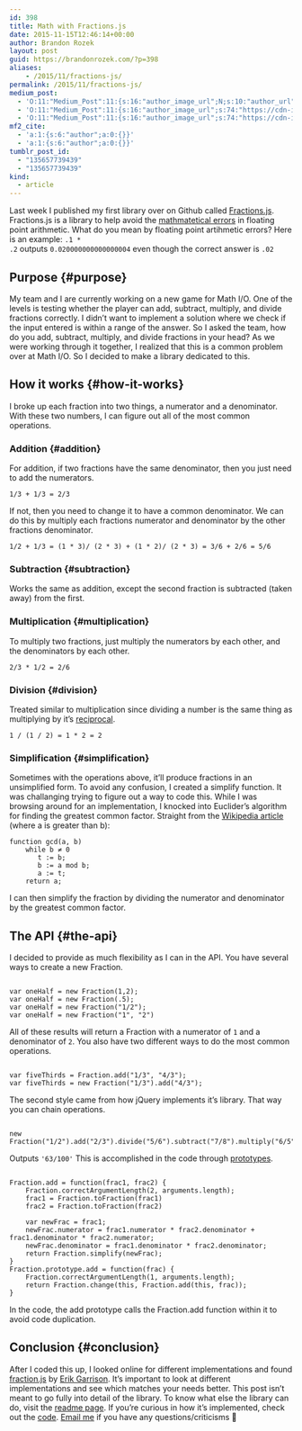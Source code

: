 ```yaml
---
id: 398
title: Math with Fractions.js
date: 2015-11-15T12:46:14+00:00
author: Brandon Rozek
layout: post
guid: https://brandonrozek.com/?p=398
aliases:
    - /2015/11/fractions-js/
permalink: /2015/11/fractions-js/
medium_post:
  - 'O:11:"Medium_Post":11:{s:16:"author_image_url";N;s:10:"author_url";N;s:11:"byline_name";N;s:12:"byline_email";N;s:10:"cross_link";N;s:2:"id";N;s:21:"follower_notification";N;s:7:"license";N;s:14:"publication_id";N;s:6:"status";N;s:3:"url";N;}'
  - 'O:11:"Medium_Post":11:{s:16:"author_image_url";s:74:"https://cdn-images-1.medium.com/fit/c/200/200/1*dmbNkD5D-u45r44go_cf0g.png";s:10:"author_url";s:32:"https://medium.com/@brandonrozek";s:11:"byline_name";N;s:12:"byline_email";N;s:10:"cross_link";s:2:"no";s:2:"id";s:12:"dd3b15d9d3c9";s:21:"follower_notification";s:2:"no";s:7:"license";s:19:"all-rights-reserved";s:14:"publication_id";s:2:"-1";s:6:"status";s:6:"public";s:3:"url";s:68:"https://medium.com/@brandonrozek/math-with-fractions-js-dd3b15d9d3c9";}'
  - 'O:11:"Medium_Post":11:{s:16:"author_image_url";s:74:"https://cdn-images-1.medium.com/fit/c/200/200/1*dmbNkD5D-u45r44go_cf0g.png";s:10:"author_url";s:32:"https://medium.com/@brandonrozek";s:11:"byline_name";N;s:12:"byline_email";N;s:10:"cross_link";s:2:"no";s:2:"id";s:12:"dd3b15d9d3c9";s:21:"follower_notification";s:2:"no";s:7:"license";s:19:"all-rights-reserved";s:14:"publication_id";s:2:"-1";s:6:"status";s:6:"public";s:3:"url";s:68:"https://medium.com/@brandonrozek/math-with-fractions-js-dd3b15d9d3c9";}'
mf2_cite:
  - 'a:1:{s:6:"author";a:0:{}}'
  - 'a:1:{s:6:"author";a:0:{}}'
tumblr_post_id:
  - "135657739439"
  - "135657739439"
kind:
  - article
---
```

Last week I published my first library over on Github called [Fractions.js](https://github.com/brandonrozek/Fractions.js). Fractions.js is a library to help avoid the [mathmatetical errors](http://floating-point-gui.de/) in floating point arithmetic. What do you mean by floating point artihmetic errors? Here is an example: <code class="language-javascript">.1 * .2</code> outputs <code class="language-javascript">0.020000000000000004</code> even though the correct answer is <code class="language-javascript">.02</code>

<!--more-->

## <a href="#purpose" name="purpose"></a>Purpose {#purpose}

My team and I are currently working on a new game for Math I/O. One of the levels is testing whether the player can add, subtract, multiply, and divide fractions correctly. I didn’t want to implement a solution where we check if the input entered is within a range of the answer. So I asked the team, how do you add, subtract, multiply, and divide fractions in your head? As we were working through it together, I realized that this is a common problem over at Math I/O. So I decided to make a library dedicated to this.

## <a href="#how-it-works" name="how-it-works"></a>How it works {#how-it-works}

I broke up each fraction into two things, a numerator and a denominator. With these two numbers, I can figure out all of the most common operations.

### <a href="#addition" name="addition"></a>Addition {#addition}

For addition, if two fractions have the same denominator, then you just need to add the numerators.

    1/3 + 1/3 = 2/3


If not, then you need to change it to have a common denominator. We can do this by multiply each fractions numerator and denominator by the other fractions denominator.

    1/2 + 1/3 = (1 * 3)/ (2 * 3) + (1 * 2)/ (2 * 3) = 3/6 + 2/6 = 5/6


### <a href="#subtraction" name="subtraction"></a>Subtraction {#subtraction}

Works the same as addition, except the second fraction is subtracted (taken away) from the first.

### <a href="#multiplication" name="multiplication"></a>Multiplication {#multiplication}

To multiply two fractions, just multiply the numerators by each other, and the denominators by each other.

    2/3 * 1/2 = 2/6


### <a href="#division" name="division"></a>Division {#division}

Treated similar to multiplication since dividing a number is the same thing as multiplying by it’s [reciprocal](https://www.mathsisfun.com/reciprocal.html).

    1 / (1 / 2) = 1 * 2 = 2


### <a href="#simplification" name="simplification"></a>Simplification {#simplification}

Sometimes with the operations above, it’ll produce fractions in an unsimplified form. To avoid any confusion, I created a simplify function. It was challanging trying to figure out a way to code this. While I was browsing around for an implementation, I knocked into Euclider’s algorithm for finding the greatest common factor. Straight from the [Wikipedia article](https://en.wikipedia.org/wiki/Euclidean_algorithm) (where a is greater than b):


    function gcd(a, b)
        while b ≠ 0
           t := b;
           b := a mod b;
           a := t;
        return a;


I can then simplify the fraction by dividing the numerator and denominator by the greatest common factor.

## <a href="#the-api" name="the-api"></a>The API {#the-api}

I decided to provide as much flexibility as I can in the API. You have several ways to create a new Fraction.

<pre><code class="language-javascript">
var oneHalf = new Fraction(1,2);
var oneHalf = new Fraction(.5);
var oneHalf = new Fraction("1/2");
var oneHalf = new Fraction("1", "2")
</code></pre>

All of these results will return a Fraction with a numerator of <code class="language-javascript">1</code> and a denominator of <code class="language-javascript">2</code>. You also have two different ways to do the most common operations.

<pre><code class="language-javascript">
var fiveThirds = Fraction.add("1/3", "4/3");
var fiveThirds = new Fraction("1/3").add("4/3");
</code></pre>

The second style came from how jQuery implements it’s library. That way you can chain operations.

<pre><code class="language-javascript">
new Fraction("1/2").add("2/3").divide("5/6").subtract("7/8").multiply("6/5").toString()
</code></pre>

Outputs <code class="language-javascript">'63/100'</code> This is accomplished in the code through [prototypes](http://javascriptissexy.com/javascript-prototype-in-plain-detailed-language/).

<pre><code class="language-javascript">
Fraction.add = function(frac1, frac2) {
    Fraction.correctArgumentLength(2, arguments.length);
    frac1 = Fraction.toFraction(frac1)
    frac2 = Fraction.toFraction(frac2)

    var newFrac = frac1;
    newFrac.numerator = frac1.numerator * frac2.denominator + frac1.denominator * frac2.numerator;
    newFrac.denominator = frac1.denominator * frac2.denominator;
    return Fraction.simplify(newFrac);
}
Fraction.prototype.add = function(frac) {
    Fraction.correctArgumentLength(1, arguments.length);
    return Fraction.change(this, Fraction.add(this, frac));
}
</code></pre>

In the code, the add prototype calls the Fraction.add function within it to avoid code duplication.

## <a href="#conclusion" name="conclusion"></a>Conclusion {#conclusion}

After I coded this up, I looked online for different implementations and found [fraction.js](https://github.com/ekg/fraction.js) by [Erik Garrison](http://hypervolu.me/~erik/). It’s important to look at different implementations and see which matches your needs better. This post isn’t meant to go fully into detail of the library. To know what else the library can do, visit the [readme page](https://github.com/brandonrozek/Fractions.js/blob/master/README.md). If you’re curious in how it’s implemented, check out the [code](https://github.com/brandonrozek/Fractions.js/blob/master/Fraction.js). [Email me](mailto:hello@brandonrozek.com) if you have any questions/criticisms 🙂